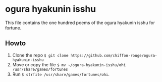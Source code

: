 ogura hyakunin isshu
===
This file contains the one hundred poems of the ogura hyakunin isshu for fortune.
## Howto
1. Clone the repo `$ git clone https://github.com/chiffon-rouge/ogura-hyakunin-isshu`
2. Move or copy the file `$ mv ~/ogura-hyakunin-isshu/ohi /usr/share/games/fortunes`
3. Run `$ strfile /usr/share/games/fortunes/ohi`.
